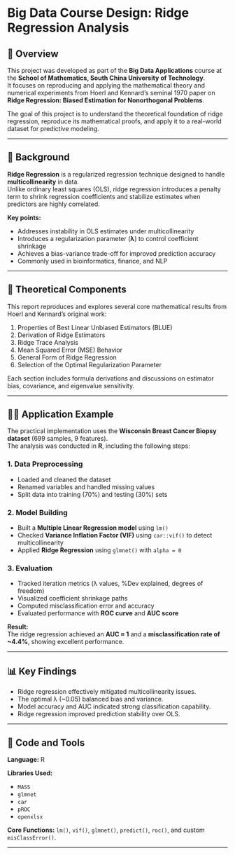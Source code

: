 # Big Data Course Design: Ridge Regression Analysis

## 📘 Overview
This project was developed as part of the **Big Data Applications** course at the **School of Mathematics, South China University of Technology**.  
It focuses on reproducing and applying the mathematical theory and numerical experiments from Hoerl and Kennard’s seminal 1970 paper on **Ridge Regression: Biased Estimation for Nonorthogonal Problems**.

The goal of this project is to understand the theoretical foundation of ridge regression, reproduce its mathematical proofs, and apply it to a real-world dataset for predictive modeling.

---

## 🧠 Background
**Ridge Regression** is a regularized regression technique designed to handle **multicollinearity** in data.  
Unlike ordinary least squares (OLS), ridge regression introduces a penalty term to shrink regression coefficients and stabilize estimates when predictors are highly correlated.

**Key points:**
- Addresses instability in OLS estimates under multicollinearity  
- Introduces a regularization parameter (**λ**) to control coefficient shrinkage  
- Achieves a bias-variance trade-off for improved prediction accuracy  
- Commonly used in bioinformatics, finance, and NLP  

---

## 🧮 Theoretical Components
This report reproduces and explores several core mathematical results from Hoerl and Kennard’s original work:

1. Properties of Best Linear Unbiased Estimators (BLUE)  
2. Derivation of Ridge Estimators  
3. Ridge Trace Analysis  
4. Mean Squared Error (MSE) Behavior  
5. General Form of Ridge Regression  
6. Selection of the Optimal Regularization Parameter  

Each section includes formula derivations and discussions on estimator bias, covariance, and eigenvalue sensitivity.

---

## 🧑‍💻 Application Example
The practical implementation uses the **Wisconsin Breast Cancer Biopsy dataset** (699 samples, 9 features).  
The analysis was conducted in **R**, including the following steps:

### 1. Data Preprocessing
- Loaded and cleaned the dataset  
- Renamed variables and handled missing values  
- Split data into training (70%) and testing (30%) sets  

### 2. Model Building
- Built a **Multiple Linear Regression model** using `lm()`  
- Checked **Variance Inflation Factor (VIF)** using `car::vif()` to detect multicollinearity  
- Applied **Ridge Regression** using `glmnet()` with `alpha = 0`  

### 3. Evaluation
- Tracked iteration metrics (λ values, %Dev explained, degrees of freedom)  
- Visualized coefficient shrinkage paths  
- Computed misclassification error and accuracy  
- Evaluated performance with **ROC curve** and **AUC score**

**Result:**  
The ridge regression achieved an **AUC ≈ 1** and a **misclassification rate of ~4.4%**, showing excellent performance.

---

## 📊 Key Findings
- Ridge regression effectively mitigated multicollinearity issues.  
- The optimal λ (~0.05) balanced bias and variance.  
- Model accuracy and AUC indicated strong classification capability.  
- Ridge regression improved prediction stability over OLS.  

---

## 🧾 Code and Tools
**Language:** R  

**Libraries Used:**
- `MASS`
- `glmnet`
- `car`
- `pROC`
- `openxlsx`

**Core Functions:**
`lm()`, `vif()`, `glmnet()`, `predict()`, `roc()`, and custom `misClassError()`.

---
